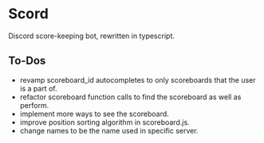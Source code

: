 # Scord
Discord score-keeping bot, rewritten in typescript.

## To-Dos

- revamp scoreboard_id autocompletes to only scoreboards that the user is a part of.
- refactor scoreboard function calls to find the scoreboard as well as perform.
- implement more ways to see the scoreboard.
- improve position sorting algorithm in scoreboard.js.
- change names to be the name used in specific server.

